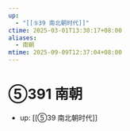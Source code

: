 ```yaml
---
up:
  - "[[⑤39 南北朝时代]]"
ctime: 2025-03-01T13:30:17+08:00
aliases:
  - 南朝
mtime: 2025-09-09T12:37:04+08:00
---
```


# ⑤391 南朝

- up: [[⑤39 南北朝时代]]
